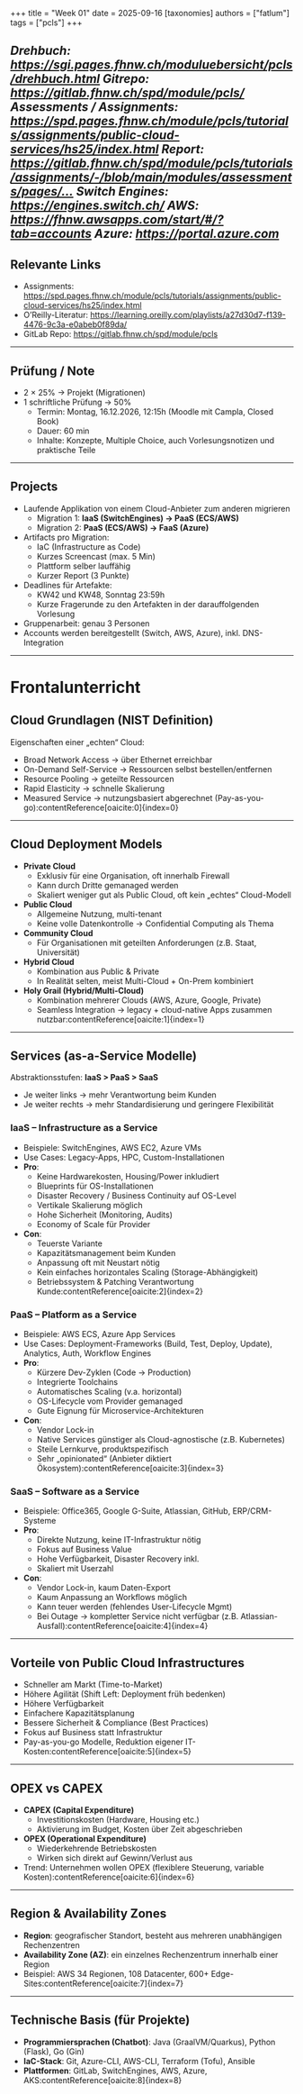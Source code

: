 +++
title = "Week 01"
date = 2025-09-16
[taxonomies]
authors = ["fatlum"]
tags = ["pcls"]
+++

***Drehbuch: https://sgi.pages.fhnw.ch/moduluebersicht/pcls/drehbuch.html***
***Gitrepo: https://gitlab.fhnw.ch/spd/module/pcls/***
***Assessments / Assignments: https://spd.pages.fhnw.ch/module/pcls/tutorials/assignments/public-cloud-services/hs25/index.html***
***Report: https://gitlab.fhnw.ch/spd/module/pcls/tutorials/assignments/-/blob/main/modules/assessments/pages/…***
***Switch Engines: https://engines.switch.ch/***
***AWS: https://fhnw.awsapps.com/start/#/?tab=accounts***
***Azure: https://portal.azure.com***
---

## Relevante Links
- Assignments: https://spd.pages.fhnw.ch/module/pcls/tutorials/assignments/public-cloud-services/hs25/index.html
- O’Reilly-Literatur: https://learning.oreilly.com/playlists/a27d30d7-f139-4476-9c3a-e0abeb0f89da/
- GitLab Repo: https://gitlab.fhnw.ch/spd/module/pcls

---

## Prüfung / Note
- 2 × 25% → Projekt (Migrationen)
- 1 schriftliche Prüfung → 50%
    - Termin: Montag, 16.12.2026, 12:15h (Moodle mit Campla, Closed Book)
    - Dauer: 60 min
    - Inhalte: Konzepte, Multiple Choice, auch Vorlesungsnotizen und praktische Teile

---

## Projects
- Laufende Applikation von einem Cloud-Anbieter zum anderen migrieren
    - Migration 1: **IaaS (SwitchEngines) → PaaS (ECS/AWS)**
    - Migration 2: **PaaS (ECS/AWS) → FaaS (Azure)**
- Artifacts pro Migration:
    - IaC (Infrastructure as Code)
    - Kurzes Screencast (max. 5 Min)
    - Plattform selber lauffähig
    - Kurzer Report (3 Punkte)
- Deadlines für Artefakte:
    - KW42 und KW48, Sonntag 23:59h
    - Kurze Fragerunde zu den Artefakten in der darauffolgenden Vorlesung
- Gruppenarbeit: genau 3 Personen
- Accounts werden bereitgestellt (Switch, AWS, Azure), inkl. DNS-Integration

---

# Frontalunterricht

## Cloud Grundlagen (NIST Definition)
Eigenschaften einer „echten“ Cloud:
- Broad Network Access → über Ethernet erreichbar
- On-Demand Self-Service → Ressourcen selbst bestellen/entfernen
- Resource Pooling → geteilte Ressourcen
- Rapid Elasticity → schnelle Skalierung
- Measured Service → nutzungsbasiert abgerechnet (Pay-as-you-go):contentReference[oaicite:0]{index=0}

---

## Cloud Deployment Models
- **Private Cloud**
    - Exklusiv für eine Organisation, oft innerhalb Firewall
    - Kann durch Dritte gemanaged werden
    - Skaliert weniger gut als Public Cloud, oft kein „echtes“ Cloud-Modell
- **Public Cloud**
    - Allgemeine Nutzung, multi-tenant
    - Keine volle Datenkontrolle → Confidential Computing als Thema
- **Community Cloud**
    - Für Organisationen mit geteilten Anforderungen (z.B. Staat, Universität)
- **Hybrid Cloud**
    - Kombination aus Public & Private
    - In Realität selten, meist Multi-Cloud + On-Prem kombiniert
- **Holy Grail (Hybrid/Multi-Cloud)**
    - Kombination mehrerer Clouds (AWS, Azure, Google, Private)
    - Seamless Integration → legacy + cloud-native Apps zusammen nutzbar:contentReference[oaicite:1]{index=1}

---

## Services (as-a-Service Modelle)
Abstraktionsstufen: **IaaS > PaaS > SaaS**
- Je weiter links → mehr Verantwortung beim Kunden
- Je weiter rechts → mehr Standardisierung und geringere Flexibilität

### IaaS – Infrastructure as a Service
- Beispiele: SwitchEngines, AWS EC2, Azure VMs
- Use Cases: Legacy-Apps, HPC, Custom-Installationen
- **Pro**:
    - Keine Hardwarekosten, Housing/Power inkludiert
    - Blueprints für OS-Installationen
    - Disaster Recovery / Business Continuity auf OS-Level
    - Vertikale Skalierung möglich
    - Hohe Sicherheit (Monitoring, Audits)
    - Economy of Scale für Provider
- **Con**:
    - Teuerste Variante
    - Kapazitätsmanagement beim Kunden
    - Anpassung oft mit Neustart nötig
    - Kein einfaches horizontales Scaling (Storage-Abhängigkeit)
    - Betriebssystem & Patching Verantwortung Kunde:contentReference[oaicite:2]{index=2}

### PaaS – Platform as a Service
- Beispiele: AWS ECS, Azure App Services
- Use Cases: Deployment-Frameworks (Build, Test, Deploy, Update), Analytics, Auth, Workflow Engines
- **Pro**:
    - Kürzere Dev-Zyklen (Code → Production)
    - Integrierte Toolchains
    - Automatisches Scaling (v.a. horizontal)
    - OS-Lifecycle vom Provider gemanaged
    - Gute Eignung für Microservice-Architekturen
- **Con**:
    - Vendor Lock-in
    - Native Services günstiger als Cloud-agnostische (z.B. Kubernetes)
    - Steile Lernkurve, produktspezifisch
    - Sehr „opinionated“ (Anbieter diktiert Ökosystem):contentReference[oaicite:3]{index=3}

### SaaS – Software as a Service
- Beispiele: Office365, Google G-Suite, Atlassian, GitHub, ERP/CRM-Systeme
- **Pro**:
    - Direkte Nutzung, keine IT-Infrastruktur nötig
    - Fokus auf Business Value
    - Hohe Verfügbarkeit, Disaster Recovery inkl.
    - Skaliert mit Userzahl
- **Con**:
    - Vendor Lock-in, kaum Daten-Export
    - Kaum Anpassung an Workflows möglich
    - Kann teuer werden (fehlendes User-Lifecycle Mgmt)
    - Bei Outage → kompletter Service nicht verfügbar (z.B. Atlassian-Ausfall):contentReference[oaicite:4]{index=4}

---

## Vorteile von Public Cloud Infrastructures
- Schneller am Markt (Time-to-Market)
- Höhere Agilität (Shift Left: Deployment früh bedenken)
- Höhere Verfügbarkeit
- Einfachere Kapazitätsplanung
- Bessere Sicherheit & Compliance (Best Practices)
- Fokus auf Business statt Infrastruktur
- Pay-as-you-go Modelle, Reduktion eigener IT-Kosten:contentReference[oaicite:5]{index=5}

---

## OPEX vs CAPEX
- **CAPEX (Capital Expenditure)**
    - Investitionskosten (Hardware, Housing etc.)
    - Aktivierung im Budget, Kosten über Zeit abgeschrieben
- **OPEX (Operational Expenditure)**
    - Wiederkehrende Betriebskosten
    - Wirken sich direkt auf Gewinn/Verlust aus
- Trend: Unternehmen wollen OPEX (flexiblere Steuerung, variable Kosten):contentReference[oaicite:6]{index=6}

---

## Region & Availability Zones
- **Region**: geografischer Standort, besteht aus mehreren unabhängigen Rechenzentren
- **Availability Zone (AZ)**: ein einzelnes Rechenzentrum innerhalb einer Region
- Beispiel: AWS 34 Regionen, 108 Datacenter, 600+ Edge-Sites:contentReference[oaicite:7]{index=7}

---

## Technische Basis (für Projekte)
- **Programmiersprachen (Chatbot)**: Java (GraalVM/Quarkus), Python (Flask), Go (Gin)
- **IaC-Stack**: Git, Azure-CLI, AWS-CLI, Terraform (Tofu), Ansible
- **Plattformen**: GitLab, SwitchEngines, AWS, Azure, AKS:contentReference[oaicite:8]{index=8}

